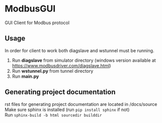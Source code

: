 # ModbusGUI

GUI Client for Modbus protocol

## Usage

In order for client to work both diagslave and wstunnel must be running.

1. Run **diagslave** from simulator directory (windows version available at https://www.modbusdriver.com/diagslave.html)
2. Run **wstunnel.py** from tunnel directory
3. Run **main.py**

## Generating project documentation

rst files for generating project documentation are located in /docs/source\
Make sure sphinx is installed (run `pip install sphinx` if not)\
Run ```sphinx-build -b html sourcedir builddir```
